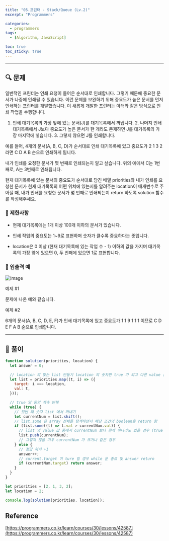```yaml
---
title: "05.프린터 - Stack/Queue (Lv.2)"
excerpt: "Programmers"

categories:
  - programmers
tags:
  - [Algorithm, JavaScript]

toc: true
toc_sticky: true
---
```


---

## 🔍 문제

일반적인 프린터는 인쇄 요청이 들어온 순서대로 인쇄합니다. 그렇기 때문에 중요한 문서가 나중에 인쇄될 수 있습니다. 이런 문제를 보완하기 위해 중요도가 높은 문서를 먼저 인쇄하는 프린터를 개발했습니다. 이 새롭게 개발한 프린터는 아래와 같은 방식으로 인쇄 작업을 수행합니다.

1. 인쇄 대기목록의 가장 앞에 있는 문서(J)를 대기목록에서 꺼냅니다. 2. 나머지 인쇄 대기목록에서 J보다 중요도가 높은 문서가 한 개라도 존재하면 J를 대기목록의 가장 마지막에 넣습니다. 3. 그렇지 않으면 J를 인쇄합니다.

예를 들어, 4개의 문서(A, B, C, D)가 순서대로 인쇄 대기목록에 있고 중요도가 2 1 3 2 라면 C D A B 순으로 인쇄하게 됩니다.

내가 인쇄를 요청한 문서가 몇 번째로 인쇄되는지 알고 싶습니다. 위의 예에서 C는 1번째로, A는 3번째로 인쇄됩니다.

현재 대기목록에 있는 문서의 중요도가 순서대로 담긴 배열 priorities와 내가 인쇄를 요청한 문서가 현재 대기목록의 어떤 위치에 있는지를 알려주는 location이 매개변수로 주어질 때, 내가 인쇄를 요청한 문서가 몇 번째로 인쇄되는지 return 하도록 solution 함수를 작성해주세요.

### 🔸 제한사항

- 현재 대기목록에는 1개 이상 100개 이하의 문서가 있습니다.

- 인쇄 작업의 중요도는 1~9로 표현하며 숫자가 클수록 중요하다는 뜻입니다.

- location은 0 이상 (현재 대기목록에 있는 작업 수 - 1) 이하의 값을 가지며 대기목록의 가장 앞에 있으면 0, 두 번째에 있으면 1로 표현합니다.

### 🔹 입출력 예

![image](https://user-images.githubusercontent.com/28912774/130886370-d0b35062-566c-406a-b092-955a1fb52d6e.png)

예제 #1

문제에 나온 예와 같습니다.

예제 #2

6개의 문서(A, B, C, D, E, F)가 인쇄 대기목록에 있고 중요도가 1 1 9 1 1 1 이므로 C D E F A B 순으로 인쇄합니다.

---

## 📌 풀이

```js
function solution(priorities, location) {
  let answer = 0;

  // location 의 맞는 list 만들기 location 의 숫자만 true 가 되고 다른 value 는 false 가 됨
  let list = priorities.map((t, i) => ({
    target: i === location,
    val: t,
  }));

  // true 일 동안 계속 반복
  while (true) {
    // 첫번 째 숫자 list 에서 꺼내기
    let currentNum = list.shift();
    // list.some 은 array 전체를 탐색하면서 해당 조건의 boolean을 return 함
    if (list.some((t) => t.val > currentNum.val)) {
      // list 의 value 값 중에서 currentNum 보다 큰게 하나라도 있을 경우 (true 조건) list 뒤에다가 현재 번호 push
      list.push(currentNum);
      // 그렇지 않을 겨우 currentNum 가 크거나 같은 경우
    } else {
      // 정답 위치 +1
      answer++;
      // current.target 이 ture 일 경우 while 문 종료 및 answer return
      if (currentNum.target) return answer;
    }
  }
}

let priorities = [2, 1, 3, 2];
let location = 2;

console.log(solution(priorities, location));
```

## Reference

[https://programmers.co.kr/learn/courses/30/lessons/42587](https://programmers.co.kr/learn/courses/30/lessons/42587)
